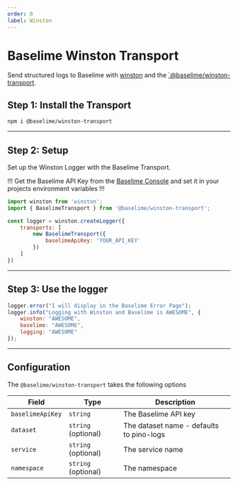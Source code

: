 ```yaml
---
order: 0
label: Winston
---
```


# Baselime Winston Transport

Send structured logs to Baselime with [winston](https://github.com/winstonjs/winston) and the [`@baselime/winston-transport](https://www.npmjs.com/package/@baselime/winston-transport).

## Step 1: Install the Transport

```bash :code-icon:
npm i @baselime/winston-transport
```
---
## Step 2: Setup

Set up the Winston Logger with the Baselime Transport.

!!!
Get the Baselime API Key from the [Baselime Console](https://console.baselime.io/) and set it in your projects environment variables
!!!

```javascript
import winston from 'winston';
import { BaselimeTransport } from '@baselime/winston-transport';

const logger = winston.createLogger({
    transports: [
        new BaselimeTransport({
            baselimeApiKey: 'YOUR_API_KEY'
        })
    ]
})
```
---

## Step 3: Use the logger

```js # :code-icon:
logger.error("I will display in the Baselime Error Page");
logger.info("Logging with Winston and Baselime is AWESOME", {
    winston: "AWESOME",
    baselime: "AWESOME",
    logging: "AWESOME"
});
```

---

## Configuration

The `@baselime/winston-transport` takes the following options

| Field            | Type                    | Description                          |
| ---------------- | ----------------------- | ------------------------------------ |
| `baselimeApiKey`      | `string`       | The Baselime API key                    |
| `dataset`     | `string` (optional)       | The dataset name - defaults to pino-logs  |
| `service`          | `string` (optional)       | The service name                    |
| `namespace`        | `string` (optional)       | The namespace                       |
